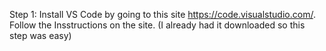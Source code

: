 Step 1: Install VS Code by going to this site https://code.visualstudio.com/. Follow the Insstructions on the site. (I already had it downloaded
so this step was easy)
